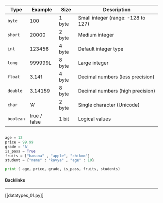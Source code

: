 | Type      | Example      | Size   | Description                        |
| --------- | ------------ | ------ | ---------------------------------- |
| `byte`    | 100          | 1 byte | Small integer (range: -128 to 127) |
| `short`   | 20000        | 2 byte | Medium integer                     |
| `int`     | 123456       | 4 byte | Default integer type               |
| `long`    | 999999L      | 8 byte | Large integer                      |
| `float`   | 3.14f        | 4 byte | Decimal numbers (less precision)   |
| `double`  | 3.14159      | 8 byte | Decimal numbers (high precision)   |
| `char`    | 'A'          | 2 byte | Single character (Unicode)         |
| `boolean` | true / false | 1 bit  | Logical values                     |
```python 

age = 12
price = 99.99 
grade = 'A'
is_pass = True
fruits = ["banana" , "apple", "chikoo"]
student = {"name" : "kavya" , "age" : 10}

print ( age, price, grade, is_pass, fruits, students)

```

#### Backlinks
---
[[datatypes_01.py]]

